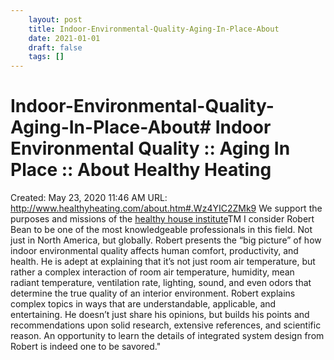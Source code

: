 ```yaml
---
 	layout: post
 	title: Indoor-Environmental-Quality-Aging-In-Place-About
 	date: 2021-01-01
 	draft: false
 	tags: []
---
```


# Indoor-Environmental-Quality-Aging-In-Place-About# Indoor Environmental Quality :: Aging In Place :: About Healthy Heating
Created: May 23, 2020 11:46 AM
URL: http://www.healthyheating.com/about.htm#.Wz4YIC2ZMk9
We support the purposes and missions of the [healthy house institute](http://www.healthyhouseinstitute.com/)TM
I consider Robert Bean to be one of the most knowledgeable professionals in this field.
Not just in North America, but globally.
Robert presents the “big picture” of how indoor environmental quality affects human comfort, productivity, and health.
He is adept at explaining that it’s not just room air temperature, but rather a complex interaction of room air temperature, humidity, mean radiant temperature, ventilation rate, lighting, sound, and even odors that determine the true quality of an interior environment.
Robert explains complex topics in ways that are understandable, applicable, and entertaining.
He doesn’t just share his opinions, but builds his points and recommendations upon solid research, extensive references, and scientific reason.
An opportunity to learn the details of integrated system design from Robert is indeed one to be savored."
